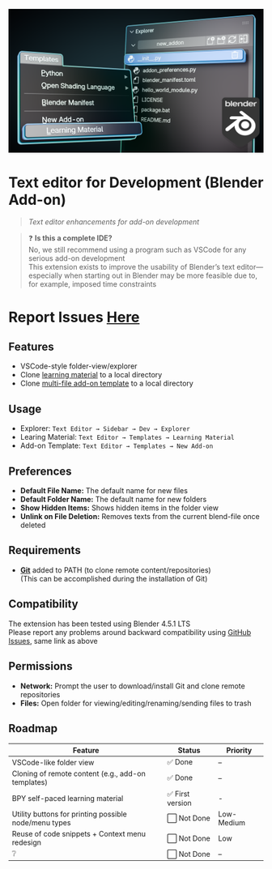 ![Featured Image](https://github.com/martin-lorentzon/text-editor-for-development/blob/main/images/featured_image_badge.png?raw=true)

# Text editor for Development (Blender Add-on)
> *Text editor enhancements for add-on development*

> ❓ **Is this a complete IDE?**  
> No, we still recommend using a program such as VSCode for any serious add-on development  
> This extension exists to improve the usability of Blender’s text editor—especially when starting out in Blender may be more feasible due to, for example, imposed time constraints

# Report Issues [Here](https://github.com/martin-lorentzon/text-editor-for-development/issues)

## Features
- VSCode-style folder-view/explorer
- Clone [learning material](https://github.com/martin-lorentzon/learn-bpy) to a local directory
- Clone [multi-file add-on template](https://github.com/martin-lorentzon/clean-blender-addon-template) to a local directory

## Usage
- Explorer: `Text Editor → Sidebar → Dev → Explorer`
- Learing Material: `Text Editor → Templates → Learning Material`  
- Add-on Template: `Text Editor → Templates → New Add-on`  

## Preferences
- **Default File Name:** The default name for new files  
- **Default Folder Name:** The default name for new folders
- **Show Hidden Items:** Shows hidden items in the folder view
- **Unlink on File Deletion:** Removes texts from the current blend-file once deleted

## Requirements
- [**Git**](https://git-scm.com/downloads) added to PATH (to clone remote content/repositories)  
    (This can be accomplished during the installation of Git)

## Compatibility
The extension has been tested using Blender 4.5.1 LTS  
Please report any problems around backward compatibility using [GitHub Issues](https://github.com/martin-lorentzon/text-editor-for-development/issues), same link as above

## Permissions
- **Network:** Prompt the user to download/install Git and clone remote repositories
- **Files:** Open folder for viewing/editing/renaming/sending files to trash

## Roadmap
| Feature                                            | Status     | Priority |
| -------------------------------------------------- | ---------- | -------- |
| VSCode-like folder view                            | ✅ Done     | –        |
| Cloning of remote content (e.g., add-on templates) | ✅ Done     | –        |
| BPY self-paced learning material                   | ✅ First version | -     |
| Utility buttons for printing possible node/menu types     | ⬜ Not Done | Low-Medium      |
| Reuse of code snippets + Context menu redesign     | ⬜ Not Done | Low      |
| ❔                                                 | ⬜ Not Done | –        |
